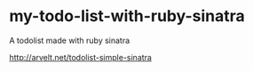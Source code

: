 my-todo-list-with-ruby-sinatra
==============================

A todolist made with ruby sinatra

http://arvelt.net/todolist-simple-sinatra

